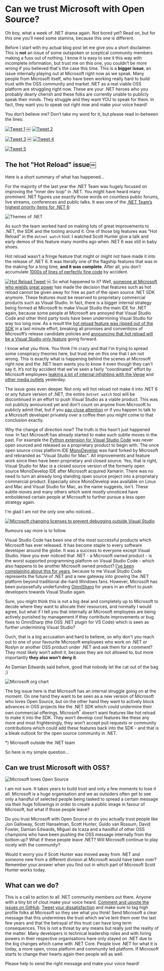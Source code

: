 <!--
    Tags: dotnet aspnet-core oss
-->

# Can we trust Microsoft with Open Source?

Oh boy, what a week of .NET drama again. Not bored yet? Read on, but for this one you’ll need some stamina, because this one is different.

Before I start with my actual blog post let me give you a short disclaimer. This is **not** an issue of some outspoken or sceptical community members making a fuss out of nothing. I know it is easy to see it this way with incomplete information, but trust me on this one, you couldn’t be more wrong if you believed that's the case this time. This is a **bigger issue**, an issue internally playing out at Microsoft right now as we speak. Many people from Microsoft itself, who have been working really hard to build trust with the OSS community and market .NET as a real viable OSS platform are struggling right now. These are your .NET heroes who you probably dearly cherish and these folks are currently unable to publicly speak their minds. They struggle and they want YOU to speak for them. In fact, they want you to speak out right now and make your voice heard!

You don’t believe me? Don’t take my word for it, but please read in-between the lines:

[![Tweet 1](https://cdn.dusted.codes/images/blog-posts/2021-10-23/tweet-1.png)](https://twitter.com/shanselman/status/1451376901579182082)
￼
[![Tweet 2](https://cdn.dusted.codes/images/blog-posts/2021-10-23/tweet-2.png)](https://twitter.com/shanselman/status/1451737603942739974)

[![Tweet 3](https://cdn.dusted.codes/images/blog-posts/2021-10-23/tweet-3.png)](https://twitter.com/davidfowl/status/1451759897708666881)
￼
[![Tweet 4](https://cdn.dusted.codes/images/blog-posts/2021-10-23/tweet-4.png)](https://twitter.com/DamianEdwards/status/1451015493872087045)

[![Tweet 5](https://cdn.dusted.codes/images/blog-posts/2021-10-23/tweet-5.png)](https://twitter.com/condrong/status/1451754645563457537)

## The hot "Hot Reload" issue￼

Here is a short summary of what has happened…

For the majority of the last year the .NET Team was hugely focused on improving the “inner dev loop” in .NET. You might have heard many prominent .NET figures use exactly those words on countless public forums, live streams, conferences and public talks. It was one of the [.NET Team’s highest priority items for .NET 6](https://themesof.net):

![Themes of .NET](https://cdn.dusted.codes/images/blog-posts/2021-10-23/themes-of-dotnet.png)

As such the team worked hard on making lots of great improvements to .NET, the SDK and the tooling around it. One of those big features was “Hot Reload” in the `dotnet watch` tool. I watched Scott Hunter give a talk and early demos of this feature many months ago when .NET 6 was still in baby shoes.

Hot reload wasn’t a fringe feature that might or might not have made it into the release of .NET 6. It was literally one of the flagship features that was in the making for a long time, **and it was complete**. After all, you don’t accumulate [1000s of lines of perfectly fine code](https://github.com/dotnet/sdk/pull/22217) by accident.

[![Hot Reload Tweet](https://cdn.dusted.codes/images/blog-posts/2021-10-23/hot-reload-tweet.png)](https://twitter.com/davidfowl/status/1392367324586418176?s=20)
￼
So what happened to it? Well, [someone at Microsoft who wields great power](https://www.linkedin.com/in/julia-liuson-6703441/) has made the decision that features such as hot reload cannot be given away for free as part of the open source .NET SDK anymore. These features must be reserved to proprietary commercial products such as Visual Studio. In fact, there is a bigger internal strategy being formed at Microsoft to make Visual Studio the main IDE for .NET again, because some people at Microsoft are annoyed that Visual Studio Code and other third party tools have been undermining Visual Studio for way too long now. As a result the [hot reload feature was ripped out of the SDK](https://github.com/dotnet/sdk/pull/22217) in a last minute effort, breaking all promises and conventions of Microsoft’s release candidate policies and [announcing that hot reload will be a Visual Studio only feature](https://devblogs.microsoft.com/dotnet/update-on-net-hot-reload-progress-and-visual-studio-2022-highlights/) going forward.

I know what you think. You think I’m crazy and that I'm trying to spread some conspiracy theories here, but trust me on this one that I am not wrong. This is exactly what is happening behind the scenes at Microsoft right now and the .NET team wants you to know it even though they can't say it. It’s not by accident that we’ve seen a fairly “coordinated” effort by Microsoft employees [leaking a lot of internal infighting with the Verge](https://www.theverge.com/2021/10/22/22740701/microsoft-dotnet-hot-reload-removal-decision-open-source) and [other media outlets](https://www.theregister.com/2021/10/22/microsoft_net_hot_reload_visual_studio/) yesterday.

The issue goes even deeper. Not only will hot reload not make it into .NET 6 or any future version of .NET, the entire `dotnet watch` tool will be discontinued in an effort to push Visual Studio as a viable product. This was not publicly announced yet and don’t count on anyone from Microsoft to publicly admit that, but if you [pay close attention](https://github.com/dotnet/sdk/pull/22217/files#r733047263) or if you happen to talk to a Microsoft developer privately over a coffee then you might come to that conclusion exactly.

Why the change of direction now? The truth is this hasn’t just happened now. In fact Microsoft has already started to make such subtle moves in the past. For example the [Python extension for Visual Studio Code](https://marketplace.visualstudio.com/items?itemName=ms-python.vscode-pylance) was never open sourced and released as a proprietary product to begin with. The once open source cross platform IDE [MonoDevelop](https://www.monodevelop.com) was hard forked by Microsoft and rebranded as "Visual Studio for Mac". All improvements and feature work since then have been proprietary and closed source. Yes, that is right, Visual Studio for Mac is a closed source version of the formerly open source MonoDevelop IDE after Microsoft acquired Xamarin. There was no need to turn an already long standing open source project into a proprietary commercial product. Especially since MonoDevelop was available on Linux and Mac and Visual Studio for Mac, as the name suggests, isn't. These subtle moves and many others which went mostly unnoticed have emboldened certain people at Microsoft to further pursue a less open strategy again.

I'm glad I am not the only one who noticed...

[![Microsoft changing licenses to prevent debugging outside Visual Studio](https://cdn.dusted.codes/images/blog-posts/2021-10-23/debugging-tweet.png)](https://twitter.com/hhariri/status/1451841350123597829?s=200)

Rumours say more is to follow.

Visual Studio Code has been one of the most successful products which Microsoft has ever released. It has become staple to every software developer around the globe. It was a success to everyone except Visual Studio. Have you ever noticed that .NET - a Microsoft owned product - is the worst supported programming platform on Visual Studio Code - which also happens to be another Microsoft owned product? [I’ve been complaining about this for years](https://dusted.codes/dotnet-for-beginners), because to me Visual Studio Code represents the future of .NET and a new gateway into growing the .NET platform beyond traditional die-hard Windows fans. However, Microsoft has been purposefully underfunding [OmniSharp](https://github.com/OmniSharp) for years in an effort to push developers towards Visual Studio again.

Sure, you might think this is not a big deal and completely up to Microsoft to decide where they want to allocate their resources, and normally I would agree, but what if I tell you that internally at Microsoft employees are being actively punished by management if they contribute improvements or bug fixes to OmniSharp (the OSS .NET plugin for VS Code) which is seen as further undermining Visual Studio?

Ouch, that is a big accusation and hard to believe, so why don't you reach out to one of your favourite Microsoft employees who work on .NET or Roslyn or another OSS product under .NET and ask them for a comment? They most likely won’t admit it, because they are not allowed to, but more importantly **they also won’t deny it**.

As Damian Edwards said before, good that nobody let the cat out of the bag ;)

![Microsoft org chart](https://cdn.dusted.codes/images/blog-posts/2021-10-23/microsoft-org-chart.png)

The big issue here is that Microsoft has an internal struggle going on at the moment. On one hand they want to be seen as a new version of Microsoft who loves Open Source, but on the other hand they want to actively block advances in OSS projects like the .NET SDK which could undermine their own commercial offerings. Microsoft<sup>*</sup> doesn’t want features like hot reload to make it into the SDK. They won’t develop cool features like these any more and most frighteningly, they won’t accept pull requests or community contributions which could add these features back into the SDK - and that is a bleak outlook for the open source community in .NET.

*) Microsoft outside the .NET team

So here is my simple question…

## Can we trust Microsoft with OSS?

![Microsoft loves Open Source](https://cdn.dusted.codes/images/blog-posts/2021-10-23/microsoft-loves-oss.png)

I am not sure. It takes years to build trust and only a few moments to lose it all. Microsoft is a huge organisation and we as outsiders often get to see only a handful of selected people being tasked to spread a certain message via their huge followings in order to create a public image in favour of Microsoft, but what if those people leave?

Do you trust Microsoft with Open Source or do you actually trust people like Jon Galloway, Scott Hanselman, Scott Hunter, Guido van Rossum, David Fowler, Damian Edwards, Miguel de Icaza and a handful of other OSS champions who have been pushing the OSS message internally from the bottom up? What if these people leave .NET? Will Microsoft continue to play nicely with the community?

Would it worry you if Scott Hunter was moved away from .NET and someone new from a different division at Microsoft would have taken over? Remember your answer when you find out in which part of Microsoft Scott Hunter works today.

## What can we do?

This is a call to action to all .NET community members out there. Anyone with a tiny bit of clout make your voice heard. [Comment and upvote the issues on GitHub](https://github.com/dotnet/sdk/issues/22247). [Tweet your dissatisfaction](https://twitter.com/haacked/status/1451580844578000898?s=20) and make sure to tag high profile folks at Microsoft so they see what you think! Send Microsoft a clear message that this undermines the trust which we’ve lent them over the last few years and that the betrayal of this trust can have long term consequences. This is not a threat by any means but really just the reality of the matter. Many developers in technical leadership roles and with hiring powers in their respective organisations have only stayed on .NET due to the big changes which came with .NET Core. People love .NET for what it is today, a more open, cross platform and community led platform. If Microsoft starts to change their hearts again then people will as well.

Please help to send the right message and make your voice heard!